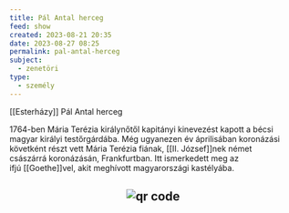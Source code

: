 ```yaml
---
title: Pál Antal herceg
feed: show
created: 2023-08-21 20:35
date: 2023-08-27 08:25
permalink: pal-antal-herceg
subject:
  - zenetöri
type:
  - személy
---
```


[[Esterházy]] Pál Antal herceg

1764-ben Mária Terézia királynőtől kapitányi kinevezést kapott a bécsi magyar királyi testőrgárdába. Még ugyanezen év áprilisában koronázási követként részt vett Mária Terézia fiának, [[II. József]]nek német császárrá koronázásán, Frankfurtban. Itt ismerkedett meg az ifjú [[Goethe]]vel, akit meghívott magyarországi kastélyába.



## <p style="text-align: center;"><img src="https://chart.googleapis.com/chart?cht=qr&chl=https://notes.andrasdenes.com/pal-antal-herceg&chs=180x180&choe=UTF-8&chld=L|2" alt="qr code"></p>

